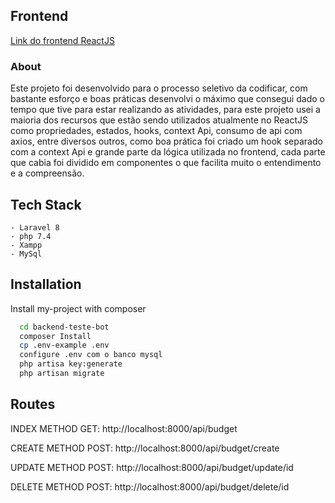 ## Frontend

[Link do frontend ReactJS](https://github.com/soualexandre/frentend-botOrcamentos.git)

### About
Este projeto foi desenvolvido para o processo seletivo da codificar, com bastante esforço e boas práticas desenvolvi o máximo que consegui dado o tempo que tive para estar realizando as atividades, para este projeto usei a maioria dos recursos que estão sendo utilizados atualmente no ReactJS como propriedades, estados, hooks, context Api, consumo de api com axios, entre diversos outros, como boa prática foi criado um hook separado com a context Api e grande parte da lógica utilizada no frontend, cada parte que cabia foi dividido em componentes o que facilita muito o entendimento e a compreensão.

## Tech Stack

    - Laravel 8
    - php 7.4
    - Xampp
    - MySql
    
## Installation

Install my-project with composer

```bash
  cd backend-teste-bot
  composer Install
  cp .env-example .env
  configure .env com o banco mysql
  php artisa key:generate
  php artisan migrate
```

## Routes

INDEX METHOD GET: http://localhost:8000/api/budget

CREATE METHOD POST: http://localhost:8000/api/budget/create

UPDATE METHOD POST: http://localhost:8000/api/budget/update/id

DELETE METHOD POST: http://localhost:8000/api/budget/delete/id



  
